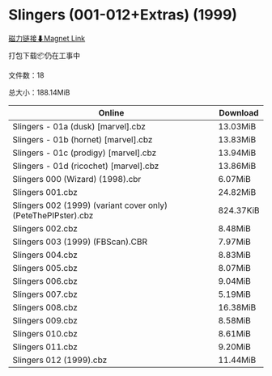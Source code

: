 # Slingers (001-012+Extras) (1999)

[磁力链接⬇Magnet Link](magnet:?xt=urn:btih:196f99659df16fb34467b01b9d4e390a849e7466&dn=Slingers%20%28001-012%2BExtras%29%20%281999%29)

打包下载📦仍在工事中

文件数：18

总大小：188.14MiB

Online | Download
--- | ---
Slingers - 01a (dusk) \[marvel\].cbz | 13.03MiB
Slingers - 01b (hornet) \[marvel\].cbz | 13.83MiB
Slingers - 01c (prodigy) \[marvel\].cbz | 13.94MiB
Slingers - 01d (ricochet) \[marvel\].cbz | 13.86MiB
Slingers 000 (Wizard) (1998).cbr | 6.07MiB
Slingers 001.cbz | 24.82MiB
Slingers 002 (1999) (variant cover only) (PeteThePIPster).cbz | 824.37KiB
Slingers 002.cbz | 8.48MiB
Slingers 003 (1999) (FBScan).CBR | 7.97MiB
Slingers 004.cbz | 8.83MiB
Slingers 005.cbz | 8.07MiB
Slingers 006.cbz | 9.04MiB
Slingers 007.cbz | 5.19MiB
Slingers 008.cbz | 16.38MiB
Slingers 009.cbz | 8.58MiB
Slingers 010.cbz | 8.61MiB
Slingers 011.cbz | 9.20MiB
Slingers 012 (1999).cbz | 11.44MiB